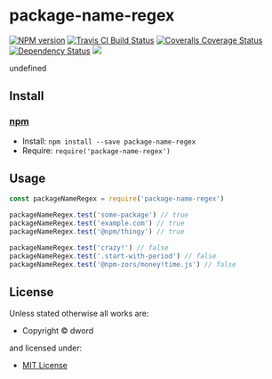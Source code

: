 <!-- TITLE/ -->

<h1>package-name-regex</h1>

<!-- /TITLE -->


<!-- BADGES/ -->

<span class="badge-npmversion"><a href="https://npmjs.org/package/package-name-regex" title="View this project on NPM"><img src="https://img.shields.io/npm/v/package-name-regex.svg" alt="NPM version" /></a></span>
<span class="badge-travisci"><a href="http://travis-ci.org/dword-design/package-name-regex" title="Check this project's build status on TravisCI"><img src="https://img.shields.io/travis/dword-design/package-name-regex/master.svg" alt="Travis CI Build Status" /></a></span>
<span class="badge-coveralls"><a href="https://coveralls.io/r/dword-design/package-name-regex" title="View this project's coverage on Coveralls"><img src="https://img.shields.io/coveralls/dword-design/package-name-regex.svg" alt="Coveralls Coverage Status" /></a></span>
<span class="badge-daviddm"><a href="https://david-dm.org/dword-design/package-name-regex" title="View the status of this project's dependencies on DavidDM"><img src="https://img.shields.io/david/dword-design/package-name-regex.svg" alt="Dependency Status" /></a></span>
<span class="badge-shields"><a href="https://img.shields.io/badge/renovate-enabled-brightgreen.svg"><img src="https://img.shields.io/badge/renovate-enabled-brightgreen.svg" /></a></span>

<!-- /BADGES -->


<!-- DESCRIPTION/ -->

undefined

<!-- /DESCRIPTION -->


<!-- INSTALL/ -->

<h2>Install</h2>

<a href="https://npmjs.com" title="npm is a package manager for javascript"><h3>npm</h3></a>
<ul>
<li>Install: <code>npm install --save package-name-regex</code></li>
<li>Require: <code>require('package-name-regex')</code></li>
</ul>

<!-- /INSTALL -->

<h2>Usage</h2>

```js
const packageNameRegex = require('package-name-regex')

packageNameRegex.test('some-package') // true
packageNameRegex.test('example.com') // true
packageNameRegex.test('@npm/thingy') // true

packageNameRegex.test('crazy!') // false
packageNameRegex.test('.start-with-period') // false
packageNameRegex.test('@npm-zors/money!time.js') // false
```

<!-- LICENSE/ -->

<h2>License</h2>

Unless stated otherwise all works are:

<ul><li>Copyright &copy; dword</li></ul>

and licensed under:

<ul><li><a href="http://spdx.org/licenses/MIT.html">MIT License</a></li></ul>

<!-- /LICENSE -->
